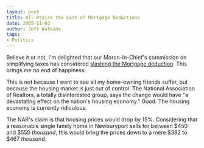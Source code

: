 ```yaml
---
layout: post
title: All Praise the Loss of Mortgage Deductions
date: 2005-11-03
author: Jeff Watkins
tags:
- Politics
---
```


Believe it or not, I'm delighted that our Moron-In-Chief's commission on simplifying taxes has considered [slashing the Mortgage deduction](http://www.nytimes.com/2005/11/03/business/03tax.html). This brings me no end of happiness.

This is not because I want to see all my home-owning friends suffer, but because the housing market is just out of control. The National Association of Realtors, a totally disinterested group, says the change would have "a devastating effect on the nation's housing economy." Good. The housing economy is currently ridiculous.

The NAR's claim is that housing prices would drop by 15%. Considering that a reasonable single family home in Newburyport sells for between $450 and $550 *thousand*, this would bring the prices down to a mere $382 to $467 *thousand*.